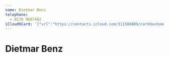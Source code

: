 ```yaml
---
name: Dietmar Benz
telephone:
  - 0170 9607482
iCloudVCard: '{"url":"https://contacts.icloud.com/311500889/carddavhome/card/91D010ED-34DE-4FC4-8074-18CE0DC4DA00.vcf","etag":"\"ky36nov3\"","data":"BEGIN:VCARD\r\nVERSION:3.0\r\nFN:\r\nN:Benz;Dietmar;;;\r\nUID:0C233A1A-A514-43BC-8B0F-5C5DB6FECF07\r\nPRODID:-//Apple Inc.//iOS 15.2//EN\r\nREV:2025-04-03T22:17:59Z\r\nORG:;\r\nTEL:0170 9607482\r\nEND:VCARD"}'
---
```

# Dietmar Benz